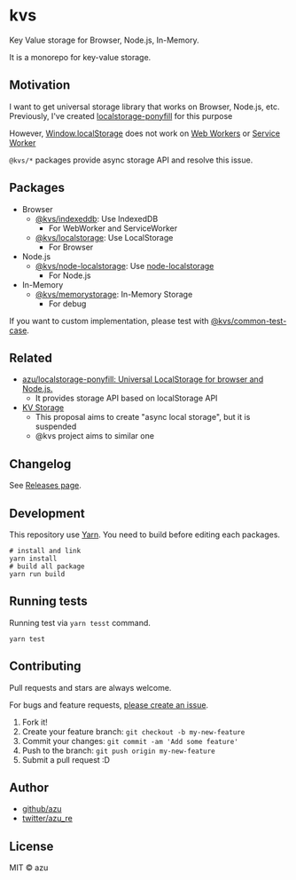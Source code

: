 # kvs 

Key Value storage for Browser, Node.js, In-Memory.

It is a monorepo for key-value storage.

## Motivation

I want to get universal storage library that works on Browser, Node.js, etc.
Previously, I've created [localstorage-ponyfill](https://github.com/azu/localstorage-ponyfill) for this purpose

However, [Window.localStorage](https://developer.mozilla.org/docs/Web/API/Window/localStorage) does not work on [Web Workers](https://developer.mozilla.org/docs/Web/API/Web_Workers_API) or [Service Worker](https://developer.mozilla.org/docs/Web/API/Service_Worker_API)

`@kvs/*` packages provide async storage API and resolve this issue.

## Packages

- Browser
    - [@kvs/indexeddb](./packages/indexeddb): Use IndexedDB
        - For WebWorker and ServiceWorker
    - [@kvs/localstorage](./packages/localstorage): Use LocalStorage
        - For Browser
- Node.js
    - [@kvs/node-localstorage](./packages/node-localstorage): Use [node-localstorage](https://github.com/lmaccherone/node-localstorage)
        - For Node.js
- In-Memory
    - [@kvs/memorystorage](./packages/memorystorage): In-Memory Storage
        - For debug

If you want to custom implementation, please test with [@kvs/common-test-case](./packages/common-test-case).

## Related

- [azu/localstorage-ponyfill: Universal LocalStorage for browser and Node.js.](https://github.com/azu/localstorage-ponyfill)
    - It provides storage API based on localStorage API
- [KV Storage](https://github.com/WICG/kv-storage)
    - This proposal aims to create "async local storage", but it is suspended
    - @kvs project aims to similar one

## Changelog

See [Releases page](https://github.com/azu/kv/releases).

## Development

This repository use [Yarn](https://classic.yarnpkg.com/).
You need to build before editing each packages.

    # install and link
    yarn install
    # build all package
    yarn run build

## Running tests

Running test via `yarn tesst` command.


    yarn test

## Contributing

Pull requests and stars are always welcome.

For bugs and feature requests, [please create an issue](https://github.com/azu/kv/issues).

1. Fork it!
2. Create your feature branch: `git checkout -b my-new-feature`
3. Commit your changes: `git commit -am 'Add some feature'`
4. Push to the branch: `git push origin my-new-feature`
5. Submit a pull request :D

## Author

- [github/azu](https://github.com/azu)
- [twitter/azu_re](https://twitter.com/azu_re)

## License

MIT © azu
